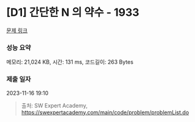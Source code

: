 # [D1] 간단한 N 의 약수 - 1933 

[문제 링크](https://swexpertacademy.com/main/code/problem/problemDetail.do?contestProbId=AV5PhcWaAKIDFAUq) 

### 성능 요약

메모리: 21,024 KB, 시간: 131 ms, 코드길이: 263 Bytes

### 제출 일자

2023-11-16 19:10



> 출처: SW Expert Academy, https://swexpertacademy.com/main/code/problem/problemList.do